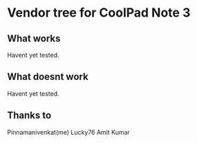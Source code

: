 <h1>Vendor tree for CoolPad Note 3</h1>

<h2>What works</h2>
	Havent yet tested.
<h2>What doesnt work</h2>
	Havent yet tested.
<h2>Thanks to</h2>
	Pinnamanivenkat(me)
	Lucky76
	Amit Kumar
